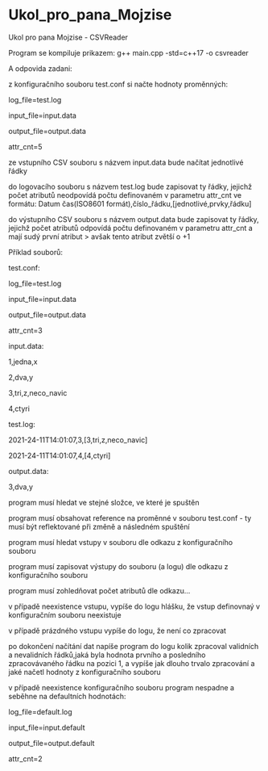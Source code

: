 # Ukol_pro_pana_Mojzise
Ukol pro pana Mojzise - CSVReader

Program se kompiluje prikazem: g++ main.cpp -std=c++17 -o csvreader

A odpovida zadani:

z konfiguračního souboru test.conf si načte hodnoty proměnných:

 

log_file=test.log

input_file=input.data

output_file=output.data

attr_cnt=5

 

ze vstupního CSV souboru s názvem input.data bude načítat jednotlivé řádky

do logovacího souboru  s názvem test.log bude zapisovat ty řádky, jejichž počet atributů neodpovídá počtu definovaném v parametru attr_cnt ve formátu: Datum čas(ISO8601 formát),číslo_řádku,[jednotlivé,prvky,řádku]

do výstupního CSV souboru s názvem output.data bude zapisovat ty řádky, jejichž počet atributů odpovídá počtu definovaném v parametru attr_cnt a mají sudý první atribut > avšak tento atribut zvětší o +1

 

Příklad souborů:

 

 

test.conf:

log_file=test.log

input_file=input.data

output_file=output.data

attr_cnt=3

 

input.data:

1,jedna,x

2,dva,y

3,tri,z,neco_navic

4,ctyri

 

test.log:

2021-24-11T14:01:07,3,[3,tri,z,neco_navic]

2021-24-11T14:01:07,4,[4,ctyri]

 

output.data:

3,dva,y

 

program musí hledat ve stejné složce, ve které je spuštěn

program musí obsahovat reference na proměnné v souboru test.conf - ty musí být reflektované při změně a následném spuštění

program musí hledat vstupy v souboru dle odkazu z konfiguračního souboru

program musí zapisovat výstupy do souboru (a logu) dle odkazu z konfiguračního souboru

program musí zohledňovat počet atributů dle odkazu...

v případě neexistence vstupu, vypíše do logu hlášku, že vstup definovnaý v konfiguračním souboru neexistuje

v případě prázdného vstupu vypíše do logu, že není co zpracovat

po dokončení načítání dat napíše program do logu kolik zpracoval validních a nevalidních řádků,jaká byla hodnota prvního a posledního zpracovávaného řádku na pozici 1, a vypíše jak dlouho trvalo zpracování a jaké načetl hodnoty z konfiguračního souboru

v případě neexistence konfiguračního souboru program nespadne a seběhne na defaultních hodnotách:

log_file=default.log

input_file=input.default

output_file=output.default

attr_cnt=2
